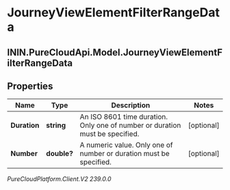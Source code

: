 # JourneyViewElementFilterRangeData

## ININ.PureCloudApi.Model.JourneyViewElementFilterRangeData

## Properties

|Name | Type | Description | Notes|
|------------ | ------------- | ------------- | -------------|
| **Duration** | **string** | An ISO 8601 time duration. Only one of number or duration must be specified. | [optional] |
| **Number** | **double?** | A numeric value. Only one of number or duration must be specified. | [optional] |



_PureCloudPlatform.Client.V2 239.0.0_
